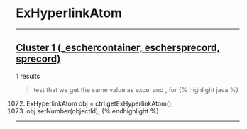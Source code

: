 # ExHyperlinkAtom

***

## [Cluster 1 (_eschercontainer, eschersprecord, sprecord)](./1)
1 results
> test that we get the same value as excel and , for 
{% highlight java %}
1072. ExHyperlinkAtom obj = ctrl.getExHyperlinkAtom();
1073. obj.setNumber(objectId);
{% endhighlight %}

***

